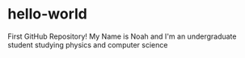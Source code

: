 # hello-world
First GitHub Repository!
My Name is Noah and I'm an undergraduate student studying physics and computer science
